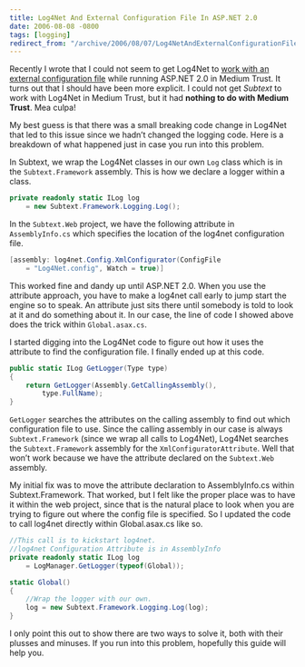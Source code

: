 ```yaml
---
title: Log4Net And External Configuration File In ASP.NET 2.0
date: 2006-08-08 -0800
tags: [logging]
redirect_from: "/archive/2006/08/07/Log4NetAndExternalConfigurationFileInASP.NET2.0.aspx/"
---
```


Recently I wrote that I could not seem to get Log4Net to [work with an
external configuration
file](https://haacked.com/archive/2006/07/09/ConfiguringLog4NetWithASP.NET2.0InMediumTrust.aspx "Problem Configuring Log4Net")
while running ASP.NET 2.0 in Medium Trust. It turns out that I should
have been more explicit. I could not get *Subtext* to work with Log4Net
in Medium Trust, but it had **nothing to do with Medium Trust**. Mea
culpa!

My best guess is that there was a small breaking code change in Log4Net
that led to this issue since we hadn’t changed the logging code. Here is
a breakdown of what happened just in case you run into this problem.

In Subtext, we wrap the Log4Net classes in our own `Log` class which is
in the `Subtext.Framework` assembly. This is how we declare a logger
within a class.

```csharp
private readonly static ILog log 
    = new Subtext.Framework.Logging.Log();
```

In the `Subtext.Web` project, we have the following attribute in
`AssemblyInfo.cs` which specifies the location of the log4net
configuration file.

```csharp
[assembly: log4net.Config.XmlConfigurator(ConfigFile 
    = "Log4Net.config", Watch = true)]
```

This worked fine and dandy up until ASP.NET 2.0. When you use the
attribute approach, you have to make a log4net call early to jump start
the engine so to speak. An attribute just sits there until somebody is
told to look at it and do something about it. In our case, the line of
code I showed above does the trick within `Global.asax.cs`.

I started digging into the Log4Net code to figure out how it uses the
attribute to find the configuration file. I finally ended up at this
code.

```csharp
public static ILog GetLogger(Type type) 
{
    return GetLogger(Assembly.GetCallingAssembly(), 
        type.FullName);
}
```

`GetLogger` searches the attributes on the calling assembly to find out
which configuration file to use. Since the calling assembly in our case
is always `Subtext.Framework` (since we wrap all calls to Log4Net),
Log4Net searches the `Subtext.Framework` assembly for the
`XmlConfiguratorAttribute`. Well that won’t work because we have the
attribute declared on the `Subtext.Web` assembly.

My initial fix was to move the attribute declaration to AssemblyInfo.cs
within Subtext.Framework. That worked, but I felt like the proper place
was to have it within the web project, since that is the natural place
to look when you are trying to figure out where the config file is
specified. So I updated the code to call log4net directly within
Global.asax.cs like so.

```csharp
//This call is to kickstart log4net.
//log4net Configuration Attribute is in AssemblyInfo
private readonly static ILog log 
    = LogManager.GetLogger(typeof(Global));

static Global()
{
    //Wrap the logger with our own.
    log = new Subtext.Framework.Logging.Log(log);
}
```

I only point this out to show there are two ways to solve it, both with
their plusses and minuses. If you run into this problem, hopefully this
guide will help you.

